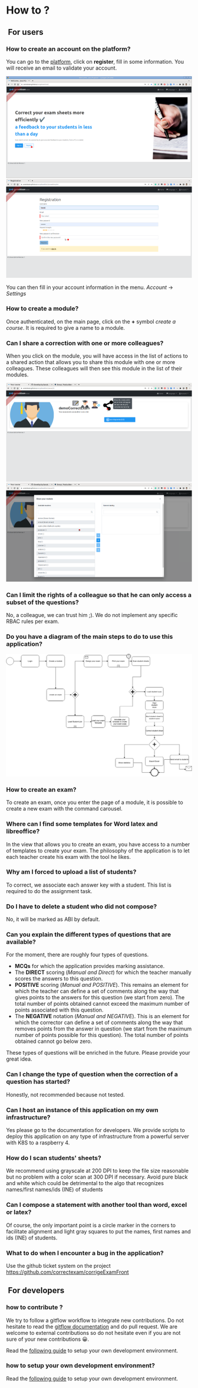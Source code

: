 # How to ?

##  For users

### How to create an account on the platform?

You can go to the [platform](https://correctexam.github.io/corrigeExamFront/), click on **register**, fill in some information. You will receive an email to validate your account. 

![](Register.png)
![](Register1.png)

You can then fill in your account information in the menu. *Account* -> *Settings*

### How to create a module?

Once authenticated, on the main page, click on the **+** symbol *create a course*.
It is required to give a name to a module. 


### Can I share a correction with one or more colleagues?

When you click on the module, you will have access in the list of actions to a shared action that allows you to share this module with one or more colleagues. These colleagues will then see this module in the list of their modules. 

![](share.png)
![](share1.png)

### Can I limit the rights of a colleague so that he can only access a subset of the questions?

No, a colleague, we can trust him ;). We do not implement any specific RBAC rules per exam. 

### Do you have a diagram of the main steps to do to use this application?

![](./ScanExam.png)



### How to create an exam?

To create an exam, once you enter the page of a module, it is possible to create a new exam with the command carousel. 

### Where can I find some templates for Word latex and libreoffice?

In the view that allows you to create an exam, you have access to a number of templates to create your exam. The philosophy of the application is to let each teacher create his exam with the tool he likes. 

### Why am I forced to upload a list of students?

To correct, we associate each answer key with a student. This list is required to do the assignment task.

### Do I have to delete a student who did not compose? 

No, it will be marked as ABI by default. 

### Can you explain the different types of questions that are available?

For the moment, there are roughly four types of questions. 

- **MCQs** for which the application provides marking assistance. 
- The **DIRECT** scoring (*Manual and Direct*) for which the teacher manually scores the answers to this question. 
- **POSITIVE** scoring (*Manual and POSITIVE*). This remains an element for which the teacher can define a set of comments along the way that gives points to the answers for this question (we start from zero). The total number of points obtained cannot exceed the maximum number of points associated with this question.
- The **NEGATIVE** notation (*Manual and NEGATIVE*). This is an element for which the corrector can define a set of comments along the way that removes points from the answer in question (we start from the maximum number of points possible for this question). The total number of points obtained cannot go below zero.

These types of questions will be enriched in the future. Please provide your great idea. 

### Can I change the type of question when the correction of a question has started?

Honestly, not recommended because not tested. 


### Can I host an instance of this application on my own infrastructure?

Yes please go to the documentation for developers. We provide scripts to deploy this application on any type of infrastructure from a powerful server with K8S to a raspberry 4. 


### How do I scan students' sheets?

We recommend using grayscale at 200 DPI to keep the file size reasonable but no problem with a color scan at 300 DPI if necessary. Avoid pure black and white which could be detrimental to the algo that recognizes names/first names/ids (INE) of students



### Can I compose a statement with another tool than word, excel or latex?

Of course, the only important point is a circle marker in the corners to facilitate alignment and light gray squares to put the names, first names and ids (INE) of students. 

### What to do when I encounter a bug in the application?

Use the github ticket system on the project https://github.com/correctexam/corrigeExamFront

##  For developers

### how to contribute ?

We try to follow a gitflow workflow to integrate new contributions. 
Do not hesitate to read the [gitflow documentation](https://git-flow.readthedocs.io/fr/latest/presentation.html) and do pull request. 
We are welcome to external contributions so do not hesitate even if you are not sure of your new contributions 😀. 
 
Read the [following guide](/) to setup your own development environment. 

### how to setup  your own development environment?

Read the [following guide](/) to setup your own development environment. 
